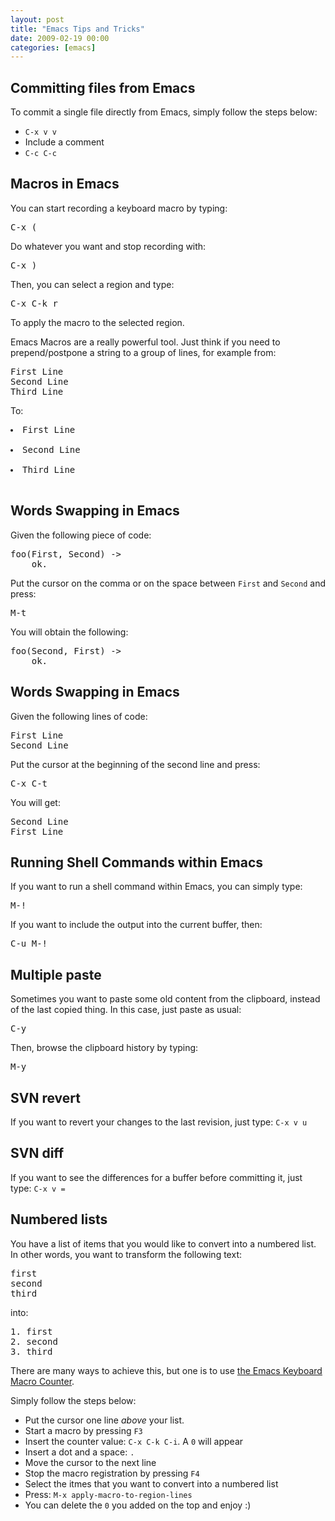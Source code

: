 ```yaml
--- 
layout: post
title: "Emacs Tips and Tricks"
date: 2009-02-19 00:00
categories: [emacs]
---
```


<h2>Committing files from Emacs</h2>

To commit a single file directly from Emacs, simply follow the steps below:

<ul>
  <li><code>C-x v v</code></li>
  <li>Include a comment</li>
  <li><code>C-c C-c</code></li>
</ul>

<h2>Macros in Emacs</h2>

You can start recording a keyboard macro by typing:

<pre>C-x (</pre>

Do whatever you want and stop recording with:

<pre>C-x )</pre>

Then, you can select a region and type:
<pre>C-x C-k r</pre>

To apply the macro to the selected region.

Emacs Macros are a really powerful tool. Just think if you need to prepend/postpone a string to a group of lines, for example from:

<pre>
First Line
Second Line
Third Line
</pre>

To:

<pre>
<li>First Line</li>
<li>Second Line</li>
<li>Third Line</li>
</pre>

<h2>Words Swapping in Emacs</h2>

Given the following piece of code:

<pre>
foo(First, Second) -&gt;
    ok.
</pre>

Put the cursor on the comma or on the space between <code>First</code>
and <code>Second</code> and press:

<pre>M-t</pre>

You will obtain the following:
<pre>
foo(Second, First) -&gt;
    ok.
</pre>

<h2>Words Swapping in Emacs</h2>

Given the following lines of code:

<pre>
First Line
Second Line
</pre>

Put the cursor at the beginning of the second line and press:
<pre>C-x C-t</pre>

You will get:
<pre>
Second Line
First Line
</pre>

<h2>Running Shell Commands within Emacs</h2>

If you want to run a shell command within Emacs, you can simply type:
<pre>M-!</pre>
If you want to include the output into the current buffer, then:
<pre>C-u M-!</pre>

<h2>Multiple paste</h2>

Sometimes you want to paste some old content from the clipboard, instead of the last copied thing.
In this case, just paste as usual:
<pre>C-y</pre>

Then, browse the clipboard history by typing:
<pre>M-y</pre>

<h2>SVN revert</h2>

If you want to revert your changes to the last revision, just type:
<code>C-x v u</code>

<h2>SVN diff</h2>

If you want to see the differences for a buffer before committing it, just type:
<code>C-x v =</code>

<h2>Numbered lists</h2>

You have a list of items that you would like to convert into a
numbered list. In other words, you want to transform the following text:

<pre>
first
second
third
</pre>

into:

<pre>
1. first
2. second
3. third
</pre>

There are many ways to achieve this, but one is to use <a
href="http://www.gnu.org/software/emacs/manual/html_node/emacs/Keyboard-Macro-Counter.html#Keyboard-Macro-Counter"
target="_blank">the Emacs Keyboard Macro Counter</a>.

Simply follow the steps below:

* Put the cursor one line _above_ your list.
* Start a macro by pressing <code>F3</code>
* Insert the counter value: `C-x C-k C-i`. A <code>0</code> will appear
* Insert a dot and a space: <code>. </code>
* Move the cursor to the next line
* Stop the macro registration by pressing <code>F4</code>
* Select the itmes that you want to convert into a numbered list
* Press: <code>M-x apply-macro-to-region-lines</code>
* You can delete the <code>0</code> you added on the top and enjoy :)
